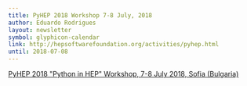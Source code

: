 ```yaml
---
title: PyHEP 2018 Workshop 7-8 July, 2018
author: Eduardo Rodrigues
layout: newsletter
symbol: glyphicon-calendar
link: http://hepsoftwarefoundation.org/activities/pyhep.html
until: 2018-07-08
---
```


[PyHEP 2018 "Python in HEP" Workshop, 7-8 July 2018, Sofia (Bulgaria)](https://indico.cern.ch/event/694818/)
